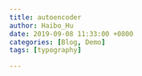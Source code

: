 ```yaml
---
title: autoencoder
author: Haibo_Hu
date: 2019-09-08 11:33:00 +0800
categories: [Blog, Demo]
tags: [typography]

---
```


